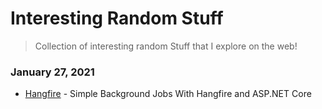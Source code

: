 # Interesting Random Stuff
> Collection of interesting random Stuff that I explore on the web!

### January 27, 2021
- [Hangfire](https://jonhilton.net/simple-background-jobs-with-hangfire-and-aspnet-core/) - Simple Background Jobs With Hangfire and ASP.NET Core
